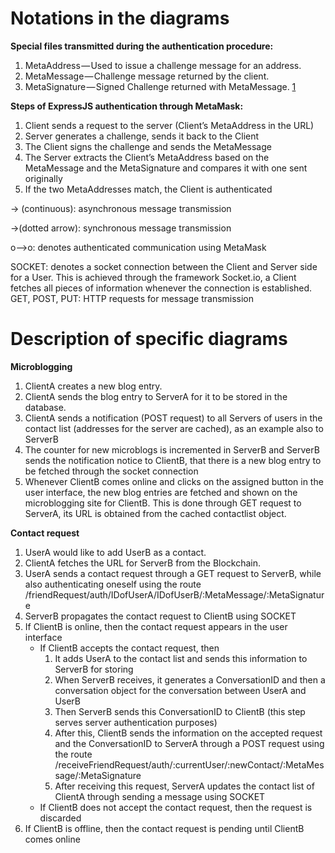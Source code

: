 # Notations in the diagrams
**Special files transmitted during the authentication procedure:**
1. MetaAddress — Used to issue a challenge message for an address.
2. MetaMessage — Challenge message returned by the client.
3. MetaSignature — Signed Challenge returned with MetaMessage. [1]

[1]: https://medium.com/@alexsherbuck/expressjs-user-authentication-with-metamask-meta-auth-630b6da123ef

**Steps of ExpressJS authentication through MetaMask:**
1. Client sends a request to the server (Client’s MetaAddress in the URL)
2. Server generates a challenge, sends it back to the Client
3. The Client signs the challenge and sends the MetaMessage 
4. The Server extracts the Client’s MetaAddress based on the MetaMessage and the MetaSignature and compares it with one sent originally
5. If the two MetaAddresses match, the Client is authenticated

→ (continuous): asynchronous message transmission

→(dotted arrow): synchronous message transmission

o-->o: denotes authenticated communication using MetaMask

SOCKET: denotes a socket connection between the Client and Server side for a User. This is achieved through the framework Socket.io, a Client fetches all pieces of information whenever the connection is established.
GET, POST, PUT: HTTP requests for message transmission

# Description of specific diagrams

**Microblogging**
1. ClientA creates a new blog entry.
2. ClientA sends the blog entry to ServerA for it to be stored in the database.
3. ClientA sends a notification (POST request) to all Servers of users in the contact list (addresses for the server are cached), as an example also to ServerB
4. The counter for new microblogs is incremented in ServerB and ServerB sends the notification notice to ClientB, that there is a new blog entry to be fetched through the socket connection
5. Whenever ClientB comes online and clicks on the assigned button in the user interface, the new blog entries are fetched and shown on the microblogging site for ClientB. This is done through GET request to ServerA, its URL is obtained from the cached contactlist object.

**Contact request**
1. UserA would like to add UserB as a contact.
2. ClientA fetches the URL for ServerB from the Blockchain.
3. UserA sends a contact request through a GET request to ServerB, while also authenticating oneself using the route /friendRequest/auth/IDofUserA/IDofUserB/:MetaMessage/:MetaSignature
4. ServerB propagates the contact request to ClientB using SOCKET
5. If ClientB is online, then the contact request appears in the user interface
    * If ClientB accepts the contact request, then
        1. It adds UserA to the contact list and sends this information to ServerB for storing
        1. When ServerB receives, it generates a ConversationID and then a conversation object for the conversation between UserA and UserB
        1. Then ServerB sends this ConversationID to ClientB (this step serves server authentication purposes)
        1. After this, ClientB sends the information on the accepted request and the ConversationID to ServerA through a POST request using the route /receiveFriendRequest/auth/:currentUser/:newContact/:MetaMessage/:MetaSignature
        1. After receiving this request, ServerA updates the contact list of ClientA through sending a message using SOCKET
    * If ClientB does not accept the contact request, then the request is discarded
6. If ClientB is offline, then the contact request is pending until ClientB comes online
